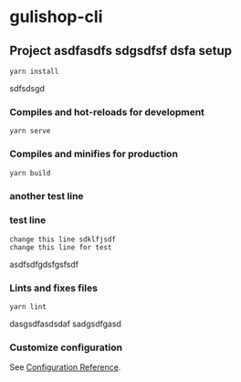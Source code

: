 # gulishop-cli

## Project asdfasdfs sdgsdfsf dsfa setup
```
yarn install
```
sdfsdsgd
### Compiles and hot-reloads for development
```
yarn serve
```

### Compiles and minifies for production
```
yarn build
```
### another test line

### test line
```
change this line sdklfjsdf
change this line for test
```

asdfsdfgdsfgsfsdf
### Lints and fixes files
```
yarn lint
```

dasgsdfasdsdaf
sadgsdfgasd
### Customize configuration
See [Configuration Reference](https://cli.vuejs.org/config/).